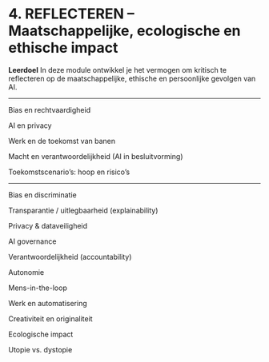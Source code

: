 # 4. REFLECTEREN – Maatschappelijke, ecologische en ethische impact

**Leerdoel**
In deze module ontwikkel je het vermogen om kritisch te reflecteren op de maatschappelijke, ethische en persoonlijke gevolgen van AI.

---
Bias en rechtvaardigheid

AI en privacy

Werk en de toekomst van banen

Macht en verantwoordelijkheid (AI in besluitvorming)

Toekomstscenario’s: hoop en risico’s

---
Bias en discriminatie

Transparantie / uitlegbaarheid (explainability)

Privacy & dataveiligheid

AI governance

Verantwoordelijkheid (accountability)

Autonomie

Mens-in-the-loop

Werk en automatisering

Creativiteit en originaliteit

Ecologische impact

Utopie vs. dystopie
